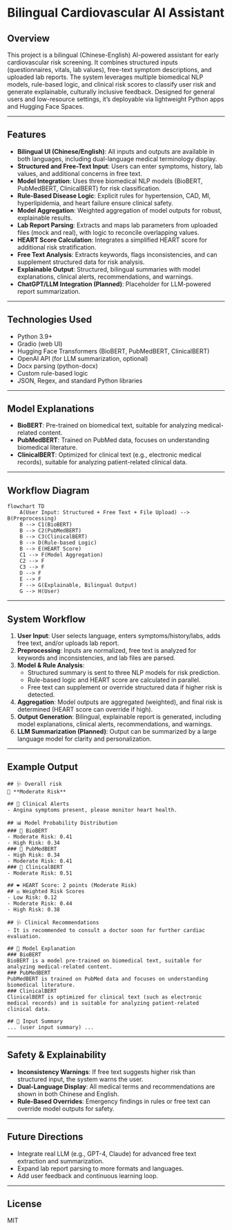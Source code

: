 # Bilingual Cardiovascular AI Assistant

## Overview

This project is a bilingual (Chinese-English) AI-powered assistant for early cardiovascular risk screening. It combines structured inputs (questionnaires, vitals, lab values), free-text symptom descriptions, and uploaded lab reports. The system leverages multiple biomedical NLP models, rule-based logic, and clinical risk scores to classify user risk and generate explainable, culturally inclusive feedback. Designed for general users and low-resource settings, it’s deployable via lightweight Python apps and Hugging Face Spaces.

---

## Features

- **Bilingual UI (Chinese/English)**: All inputs and outputs are available in both languages, including dual-language medical terminology display.
- **Structured and Free-Text Input**: Users can enter symptoms, history, lab values, and additional concerns in free text.
- **Model Integration**: Uses three biomedical NLP models (BioBERT, PubMedBERT, ClinicalBERT) for risk classification.
- **Rule-Based Disease Logic**: Explicit rules for hypertension, CAD, MI, hyperlipidemia, and heart failure ensure clinical safety.
- **Model Aggregation**: Weighted aggregation of model outputs for robust, explainable results.
- **Lab Report Parsing**: Extracts and maps lab parameters from uploaded files (mock and real), with logic to reconcile overlapping values.
- **HEART Score Calculation**: Integrates a simplified HEART score for additional risk stratification.
- **Free Text Analysis**: Extracts keywords, flags inconsistencies, and can supplement structured data for risk analysis.
- **Explainable Output**: Structured, bilingual summaries with model explanations, clinical alerts, recommendations, and warnings.
- **ChatGPT/LLM Integration (Planned)**: Placeholder for LLM-powered report summarization.

---

## Technologies Used

- Python 3.9+
- Gradio (web UI)
- Hugging Face Transformers (BioBERT, PubMedBERT, ClinicalBERT)
- OpenAI API (for LLM summarization, optional)
- Docx parsing (python-docx)
- Custom rule-based logic
- JSON, Regex, and standard Python libraries

---

## Model Explanations

- **BioBERT**: Pre-trained on biomedical text, suitable for analyzing medical-related content.
- **PubMedBERT**: Trained on PubMed data, focuses on understanding biomedical literature.
- **ClinicalBERT**: Optimized for clinical text (e.g., electronic medical records), suitable for analyzing patient-related clinical data.

---

## Workflow Diagram

```mermaid
flowchart TD
    A(User Input: Structured + Free Text + File Upload) --> B(Preprocessing)
    B --> C1(BioBERT)
    B --> C2(PubMedBERT)
    B --> C3(ClinicalBERT)
    B --> D(Rule-based Logic)
    B --> E(HEART Score)
    C1 --> F(Model Aggregation)
    C2 --> F
    C3 --> F
    D --> F
    E --> F
    F --> G(Explainable, Bilingual Output)
    G --> H(User)
```

---

## System Workflow

1. **User Input**: User selects language, enters symptoms/history/labs, adds free text, and/or uploads lab report.
2. **Preprocessing**: Inputs are normalized, free text is analyzed for keywords and inconsistencies, and lab files are parsed.
3. **Model & Rule Analysis**:
    - Structured summary is sent to three NLP models for risk prediction.
    - Rule-based logic and HEART score are calculated in parallel.
    - Free text can supplement or override structured data if higher risk is detected.
4. **Aggregation**: Model outputs are aggregated (weighted), and final risk is determined (HEART score can override if high).
5. **Output Generation**: Bilingual, explainable report is generated, including model explanations, clinical alerts, recommendations, and warnings.
6. **LLM Summarization (Planned)**: Output can be summarized by a large language model for clarity and personalization.

---

## Example Output

```
## 🩺 Overall risk
🔹 **Moderate Risk**

## 🚨 Clinical Alerts
- Angina symptoms present, please monitor heart health.

## 📊 Model Probability Distribution
### 🔸 BioBERT
- Moderate Risk: 0.41
- High Risk: 0.34
### 🔸 PubMedBERT
- High Risk: 0.34
- Moderate Risk: 0.41
### 🔸 ClinicalBERT
- Moderate Risk: 0.51

## ❤️ HEART Score: 2 points (Moderate Risk)
## ⚖️ Weighted Risk Scores
- Low Risk: 0.12
- Moderate Risk: 0.44
- High Risk: 0.38

## 🩺 Clinical Recommendations
- It is recommended to consult a doctor soon for further cardiac evaluation.

## 💬 Model Explanation
### BioBERT
BioBERT is a model pre-trained on biomedical text, suitable for analyzing medical-related content.
### PubMedBERT
PubMedBERT is trained on PubMed data and focuses on understanding biomedical literature.
### ClinicalBERT
ClinicalBERT is optimized for clinical text (such as electronic medical records) and is suitable for analyzing patient-related clinical data.

## 📝 Input Summary
... (user input summary) ...
```

---

## Safety & Explainability

- **Inconsistency Warnings**: If free text suggests higher risk than structured input, the system warns the user.
- **Dual-Language Display**: All medical terms and recommendations are shown in both Chinese and English.
- **Rule-Based Overrides**: Emergency findings in rules or free text can override model outputs for safety.

---

## Future Directions

- Integrate real LLM (e.g., GPT-4, Claude) for advanced free text extraction and summarization.
- Expand lab report parsing to more formats and languages.
- Add user feedback and continuous learning loop.

---

## License

MIT
